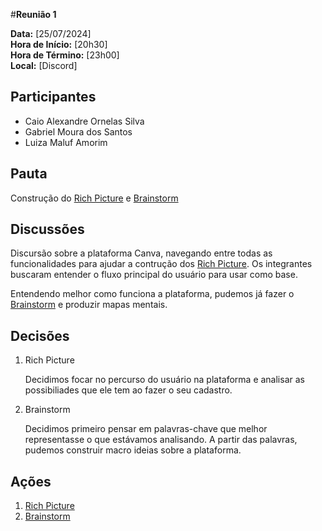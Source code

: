 #__Reunião 1__

**Data:** [25/07/2024]  
**Hora de Início:** [20h30]  
**Hora de Término:** [23h00]  
**Local:** [Discord]  

## Participantes

- Caio Alexandre Ornelas Silva
- Gabriel Moura dos Santos
- Luiza Maluf Amorim

## Pauta

Construção do [Rich Picture](../pre-rastreabilidade/rich_picture.md) e [Brainstorm](../elicitacao/brainstorming.md)

## Discussões
Discursão sobre a plataforma Canva, navegando entre todas as funcionalidades para ajudar a contrução dos [Rich Picture](../pre-rastreabilidade/rich_picture.md). Os integrantes buscaram entender o fluxo principal do usuário para usar como base.

Entendendo melhor como funciona a plataforma, pudemos já fazer o [Brainstorm](../elicitacao/brainstorming.md) e produzir mapas mentais.

## Decisões

1. Rich Picture

    Decidimos focar no percurso do usuário na plataforma e analisar as possibiliades que ele tem ao fazer o seu cadastro.

2. Brainstorm

    Decidimos primeiro pensar em palavras-chave que melhor representasse o que estávamos analisando. A partir das palavras, pudemos construir macro ideias sobre a plataforma.


## Ações 

1. [Rich Picture](../pre-rastreabilidade/rich_picture.md)
2. [Brainstorm](../elicitacao/brainstorming.md)
